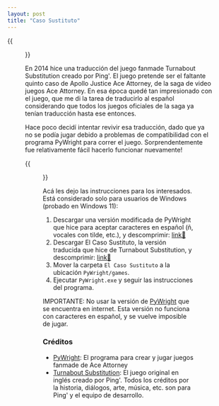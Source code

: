 ```yaml
---
layout: post
title: "Caso Sustituto"
---
```


{{<figure src="https://raw.githubusercontent.com/francocurotto/francocurotto.github.io/main/static/images/20220715-caso-sustituto.png" height="250">}}

En 2014 hice una traducción del juego fanmade Turnabout Substitution creado por Ping'. El juego pretende ser el faltante quinto caso de Apollo Justice Ace Attorney, de la saga de video juegos Ace Attorney. En esa época quedé tan impresionado con el juego, que me di la tarea de traducirlo al español considerando que todos los juegos oficiales de la saga ya tenían traducción hasta ese entonces.

Hace poco decidí intentar revivir esa traducción, dado que ya no se podía jugar debido a problemas de compatibilidad con el programa PyWright para correr el juego. Sorprendentemente fue relativamente fácil hacerlo funcionar nuevamente! 

{{<figure src="https://raw.githubusercontent.com/francocurotto/francocurotto.github.io/main/static/images/20220715-caso-sustituto-2.png" height="250">}}

Acá les dejo las instrucciones para los interesados. Está considerado solo para usuarios de Windows (probado en Windows 11):

1. Descargar una versión modificada de PyWright que hice para aceptar caracteres en español (ñ, vocales con tilde, etc.), y descomprimir: [link🔗](https://u.pcloud.link/publink/show?code=XZqty8VZClDzJUNabt0WxepU1HJjw0FKlyk0)
2. Descargar El Caso Sustituto, la versión traducida que hice de Turnabout Substitution, y descomprimir: [link🔗](https://u.pcloud.link/publink/show?code=XZdty8VZLBCk9AMH31SlnhJh7RUSRbqqyUkk)
3. Mover la carpeta `El Caso Sustituto` a la ubicación `PyWright/games`.
4. Ejecutar `PyWright.exe` y seguir las instrucciones del programa.

IMPORTANTE: No usar la versión de [PyWright](http://pywright.dawnsoft.org/) que se encuentra en internet. Esta versión no funciona con caracteres en español, y se vuelve imposible de jugar.

### Créditos
- [PyWright](http://pywright.dawnsoft.org/): El programa para crear y jugar juegos fanmade de Ace Attorney
- [Turnabout Substitution](http://turnaboutsub.weebly.com/): El juego original en inglés creado por Ping'. Todos los créditos por la historia, diálogos, arte, música, etc. son para Ping' y el equipo de desarrollo.
